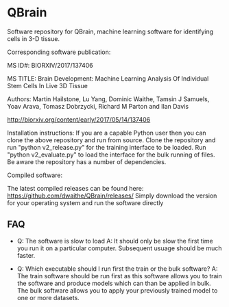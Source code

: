 # QBrain

Software repository for QBrain, machine learning software for identifying cells in 3-D tissue.


Corresponding software publication:

MS ID#: BIORXIV/2017/137406

MS TITLE: Brain Development: Machine Learning Analysis Of Individual Stem Cells In Live 3D Tissue

Authors:
Martin Hailstone, Lu Yang, Dominic Waithe, Tamsin J Samuels, Yoav Arava, Tomasz Dobrzycki, Richard M Parton and Ilan Davis

http://biorxiv.org/content/early/2017/05/14/137406

Installation instructions:
If you are a capable Python user then  you can clone the above repository and run from source. Clone the repository and run "python v2_release.py" for the training interface to be loaded. Run "python v2_evaluate.py" to load the interface for the bulk running of files.
Be aware the repository has a number of dependencies.

Compiled software:

The latest compiled releases can be found here:
https://github.com/dwaithe/QBrain/releases/
Simply download the version for your operating system and run the software directly

## FAQ
* Q: The software is slow to load A: It should only be slow the first time you run it on a particular computer. Subsequent usuage should be much faster.

* Q: Which executable should I run first the train or the bulk software? A: The train software should be run first as this software allows you to train the software and produce models which can than be applied in bulk. The bulk software allows you to apply your previously trained model to one or more datasets.